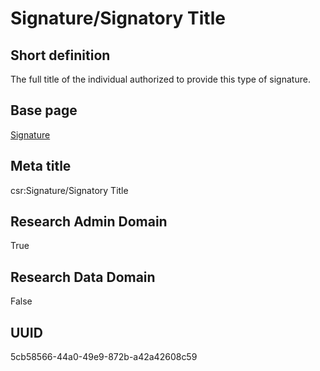 # Signature/Signatory Title
## Short definition
The full title of the individual authorized to provide this type of signature.
## Base page
[Signature](../../Objects/Signature.md)
## Meta title
csr:Signature/Signatory Title
## Research Admin Domain
True
## Research Data Domain
False
## UUID
5cb58566-44a0-49e9-872b-a42a42608c59
